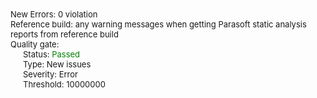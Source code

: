 <div style="font-size:13px"><div>New Errors: 0 violation</div>
<div>Reference build: <span style="font-size:13px;line-height:13px;color:orange" class="icon build-issue-icon bowtie-icon bowtie-status-warning"></span> any warning messages when getting Parasoft static analysis reports from reference build</div>
<div>Quality gate: </div>
<div style="margin-left:20px;">Status: <span style="color:green"><span style="font-size:13px;line-height:14px" class="icon bowtie-icon bowtie-check"></span>Passed</span></div>
<div style="margin-left:20px;">Type: New issues</div>
<div style="margin-left:20px;">Severity: Error</div>
<div style="margin-left:20px;">Threshold: 10000000</div></div>